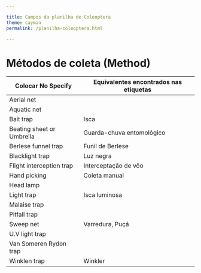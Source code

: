 ```yaml
---

title: Campos da planilha de Coleoptera
theme: cayman
permalink: /planilha-coleoptera.html

---
```


# Métodos de coleta (Method)

Colocar No Specify | Equivalentes encontrados nas etiquetas
------------ | -------------
Aerial net | 
Aquatic net |
Bait trap | Isca
Beating sheet or Umbrella | Guarda-chuva entomológico
Berlese funnel trap | Funil de Berlese
Blacklight trap | Luz negra
Flight interception trap | Interceptação de vôo
Hand picking | Coleta manual
Head lamp |
Light trap | Isca luminosa
Malaise trap | 
Pitfall trap |
Sweep net | Varredura, Puçá
U.V light trap |
Van Someren Rydon trap |
Winklen trap | Winkler
